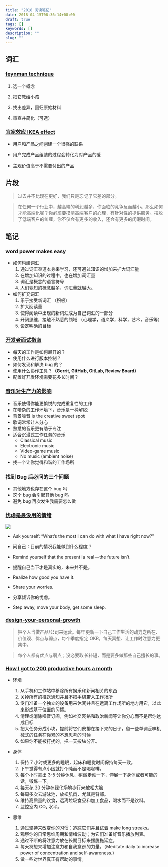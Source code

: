 ```yaml
---
title: "2018 阅读笔记"
date: 2018-04-15T08:36:14+08:00
draft: true
tags: []
keywords: []
description: ""
slug: ""
---
```


## 词汇

### [feynman technique](<https://www.farnamstreetblog.com/2012/04/learn-anything-faster-with-the-feynman-technique/](https://www.farnamstreetblog.com/2012/04/learn-anything-faster-with-the-feynman-technique/)>)

1. 选一个概念

1. 把它教给小孩

1. 找出差异，回归原始材料

1. 审查并简化（可选）

### [宜家效应 IKEA effect](https://uxplanet.org/design-principle-ikea-effect-2d908b2de81)

- 用户和产品之间创建一个很强的联系

- 用户完成产品组装的过程会转化为对产品的爱

- 主观价值高于不需要付出的产品

## 片段

> 过去并不比现在更好，我们只是忘记了它差的部分。

> 在任何一个行业中，越高端的利润越多，你面临的竞争反而越小。那么如何才能高端化呢？你必须要摸清高端客户的心理，有针对性的提供服务。摆脱了低端客户的纠缠，你不仅会有更多的收入，还会有更多的闲暇时间。

## 笔记

### word power makes easy

- 如何构建词汇
  1. 通过词汇渠道本身来学习，还可通过知识的增加来扩大词汇量
  1. 在增加知识的过程中，也在增加词汇量
  1. 词汇是概念的语言符号
  1. 人们孰知的概念越多，词汇量就越大。
- 如何扩充词汇
  1. 乐于接受新词汇 （积极）
  1. 扩大阅读量
  1. 使得阅读中出现的新词汇成为自己词汇的一部分
  1. 开阔思维，接触不熟悉的领域 （心理学，语义学，科学，艺术，音乐等）
  1. 设定明确的目标

### [开发者面试指南](https://medium.freecodecamp.com/how-to-interview-as-a-developer-candidate-b666734f12dd)

- 每天的工作是如何展开的？
- 使用什么进行版本控制？
- 如何发现和解决 bug 的？
- 使用什么协作工具？**（Gerrit, GitHub, GitLab, Review Board）**
- 配置好开发环境需要花多长时间？

### [音乐对生产力的影响](https://medium.com/help-scout/how-music-affects-your-productivity-42a6dfa6fdfe#.9bx74j9gf)

- 音乐使得你能更愉悦的完成重复性的工作
- 在嘈杂的工作环境下，音乐是一种解脱
- 背景噪音 is the creative sweet spot
- 歌词常常让人分心
- 熟悉的音乐更有助于专注
- 适合沉浸式工作任务的音乐
  - Classical music
  - Electronic music
  - Video-game music
  - No music (ambient noise)
- 找一个让你觉得和谐的工作场所

### 找到 Bug 后必问的三个问题

- 其他地方也存在这个 bug 吗
- 这个 bug 会引起其他 bug 吗
- 避免 bug 再次发生我需要怎么做

### [忧虑是最没用的情绪](https://m.signalvnoise.com/worry-is-the-most-useless-emotion-a7cf0ec65474)

![](https://static.notion-static.com/e21edba1066545068c544cabb4346624/Untitled)

- Ask yourself: “What’s the most I can do with what I have right now?”

- 问自己：目前的情况我能做到什么程度？

- Remind yourself that the present is real — the future isn’t.

- 提醒自己当下才是真实的，未来并不是。

- Realize how good you have it.

- Share your worries.

- 分享倾诉你的忧虑。

- Step away, move your body, get some sleep.

### [design-your-personal-growth](<https://medium.com/@lissalauren/design-your-personal-growth-831582b8524d](https://medium.com/@lissalauren/design-your-personal-growth-831582b8524d)>)

> 把个人当做产品/公司来运营。每年更新一下自己工作生活的动力之所在、价值观、优点与弱点，每个季度指定 OKR，每天冥想、让工作时注意力更集中。

> 每个人都有优点与弱点；没必要取长补短，而是要多做那些自己擅长的事。

### [How I got to 200 productive hours a month](https://qotoqot.com/blog/improving-focus/)

- 环境

  1. 从手机和工作站中移除所有娱乐和新闻相关的东西
  1. 关掉所有的推送通知并且不把手机带入工作场所
  1. 专门准备一个独立的设备用来休闲并且在远离工作场所的地方用它，以此来形成基于位置的习惯。
  1. 清理或消除噪音订阅，例如社交网络和政治新闻等让你分心而不是帮你达成目标
  1. 把大任务分成小块，提前将它们安排在接下来的日子，留一些单调乏味机械式的任务在你累的不想思考的时候
  1. 如果你不能被打扰的，把一天按块分开。

- 身体

  1. 保持 7 小时或更多的睡眠，起床和睡觉时间保持每天一致。
  1. 下午觉得有点小困就打个盹而不是喝咖啡。
  1. 每个小时拿出 3-5 分钟休息，稍微走动一下，伸展一下身体或者可能的话，锻炼一下。
  1. 每天花 30 分钟在绿化场地步行来放松大脑
  1. 每周多次去游泳池，放松肌肉，尤其是背部。
  1. 维持高质量的饮食，远离垃圾食品和加工食品，喝水而不是饮料。
  1. 监控室内 CO₂ 水平。

- 思维
  1. 通过坚持来改变你的习惯：追踪它们并且试着 make long streaks。
  1. 观察你的日常思维周期和情绪波动；为它们准备好音乐播放列表。
  1. 通过不断的将注意力放在长期目标来摆脱拖延症。
  1. 每天冥想来增加注意力和自我意识的力量。（Meditate daily to increase power of concentration and self-awareness.）
  1. 做一些对世界真正有帮助的事情。
